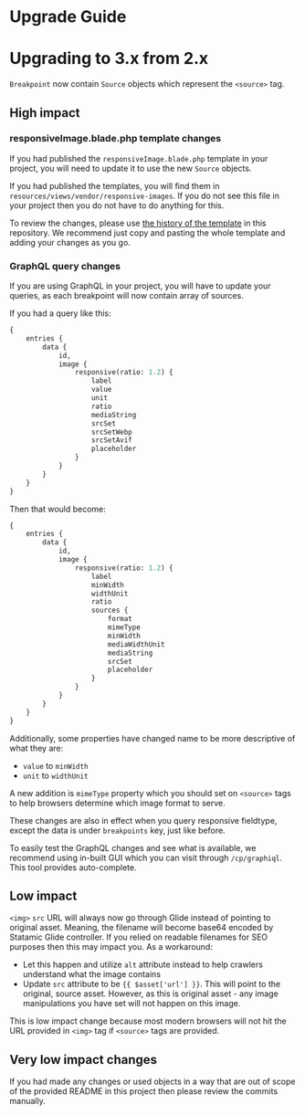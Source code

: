 # Upgrade Guide

# Upgrading to 3.x from 2.x

`Breakpoint` now contain `Source` objects which represent the `<source>` tag.

## High impact

### responsiveImage.blade.php template changes

If you had published the `responsiveImage.blade.php` template in your project, you will need to update it to use the
new `Source` objects.

If you had published the templates, you will find them in `resources/views/vendor/responsive-images`. If you do not see
this file in your project then you do not have to do anything for this.

To review the changes, please
use [the history of the template](https://github.com/spatie/statamic-responsive-images/commits/main/resources/views/responsiveImage.blade.php)
in this repository. We recommend just copy and pasting the whole template and adding your changes as you go.

### GraphQL query changes

If you are using GraphQL in your project, you will have to update your queries, as each breakpoint will now contain array of sources.

If you had a query like this:

```graphql
{
    entries {
        data {
            id,
            image {
                responsive(ratio: 1.2) {
                    label
                    value
                    unit
                    ratio
                    mediaString
                    srcSet
                    srcSetWebp
                    srcSetAvif
                    placeholder
                }
            }
        }
    }
}
```

Then that would become:

```graphql
{
    entries {
        data {
            id,
            image {
                responsive(ratio: 1.2) {
                    label
                    minWidth
                    widthUnit
                    ratio
                    sources {
                        format
                        mimeType
                        minWidth
                        mediaWidthUnit
                        mediaString
                        srcSet
                        placeholder
                    }
                }
            }
        }
    }
}
```

Additionally, some properties have changed name to be more descriptive of what they are:
- `value` to `minWidth`
- `unit` to `widthUnit`

A new addition is `mimeType` property which you should set on `<source>` tags to help browsers determine which image format to serve.

These changes are also in effect when you query responsive fieldtype, except the data is under `breakpoints` key, just like before.

To easily test the GraphQL changes and see what is available, we recommend using in-built GUI which you can visit through `/cp/graphiql`. This tool provides auto-complete.

## Low impact

`<img>` `src` URL will always now go through Glide instead of pointing to original asset. Meaning, the filename will become base64 encoded by Statamic Glide controller. If you relied on readable filenames for SEO purposes then this may impact you. As a workaround:
- Let this happen and utilize `alt` attribute instead to help crawlers understand what the image contains
- Update `src` attribute to be `{{ $asset['url'] }}`. This will point to the original, source asset. However, as this is original asset - any image manipulations you have set will not happen on this image.

This is low impact change because most modern browsers will not hit the URL provided in `<img>` tag if `<source>` tags are provided.

## Very low impact changes

If you had made any changes or used objects in a way that are out of scope of the provided README in this project then please review the commits manually.